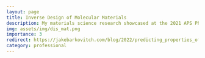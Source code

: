 ```yaml
---
layout: page
title: Inverse Design of Molecular Materials
description: My materials science research showcased at the 2021 APS Physics March Meeting.
img: assets/img/dis_mat.png
importance: 3
redirect: https://jakebarkovitch.com/blog/2022/predicting_properties_of_metal_organic_frameworks/
category: professional
---
```

